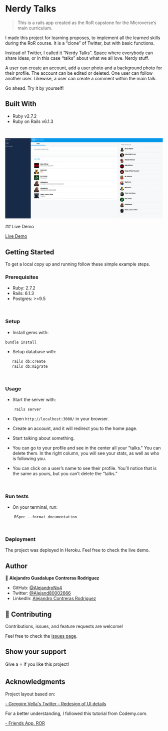 # Nerdy Talks 

> This is a rails app created as the RoR capstone for the Microverse’s main curriculum.

I made this project for learning proposes, to implement all the learned skills during the RoR course. It is a “clone” of Twitter, but with basic functions.

Instead of Twitter, I called it “Nerdy Talks”. Space where everybody can share ideas, or in this case “talks” about what we all love. Nerdy stuff.

A user can create an account, add a user photo and a background photo for their profile. The account can be edited or deleted. One user can follow another user. Likewise, a user can create a comment within the main talk.

Go ahead. Try it by yourself!
<br/>

## Built With

- Ruby v2.7.2
- Ruby on Rails v6.1.3
<br/>

<p align="center" >
    <img alt="screenshot" width="800px" src="./screenshot.png" />
</p>
## Live Demo

[Live Demo](https://nerdytalks.herokuapp.com/)
<br/>

## Getting Started

To get a local copy up and running follow these simple example steps.
<br/>

### Prerequisites

- Ruby: 2.7.2
- Rails: 6.1.3
- Postgres: >=9.5
<br/>

### Setup

- Install gems with:

```
bundle install
```

- Setup database with:

```
   rails db:create
   rails db:migrate
```
<br/>

### Usage

- Start the server with:

```
    rails server
```

- Open `http://localhost:3000/` in your browser.

- Create an account, and it will redirect you to the home page.

- Start talking about something.

- You can go to your profile and see in the center all your "talks." You can delete them. In the right column, you will see your stats, as well as who is following you.

- You can click on a user’s name to see their profile. You’ll notice that is the same as yours, but you can’t delete the “talks.”
<br/>

### Run tests

- On your terminal, run:

```
    RSpec --format documentation
```
<br/>

### Deployment

The project was deployed in Heroku. Feel free to check the live demo.
<br/>

## Author

👤 **Alejandro Guadalupe Contreras Rodriguez**

- GitHub: [@AlejandroNo4](https://github.com/AlejandroNo4)
- Twitter: [@Alejand80002666](https://twitter.com/alejand80002666)
- LinkedIn: [Alejandro Contreras Rodriguez](https://www.linkedin.com/in/alejandro-contreras-rodriguez-b524821b5/)

## 🤝 Contributing

Contributions, issues, and feature requests are welcome!

Feel free to check the [issues page](https://github.com/AlejandroNo4/nerdytalks/issues).

## Show your support

Give a ⭐️ if you like this project!

## Acknowledgments

Project layout based on:

[- Gregoire Vella's Twitter - Redesign of UI details](https://www.behance.net/gallery/14286087/Twitter-Redesign-of-UI-details)

For a better understanding, I followed this tutorial from Codemy.com.

[- Friends App. ROR](https://www.youtube.com/watch?v=iF8caVyDi5g&list=PLCC34OHNcOtrk3BDsfZwf4GattdLoKCOF)

